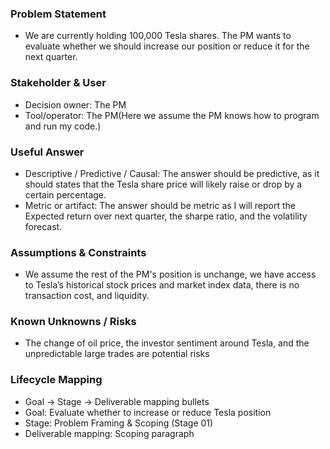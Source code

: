 ### Problem Statement
- We are currently holding 100,000 Tesla shares. The PM wants to evaluate whether we should increase our position or reduce it for the next quarter.

### Stakeholder & User
- Decision owner: The PM
- Tool/operator:  The PM(Here we assume the PM knows how to program and run my code.)

### Useful Answer
- Descriptive / Predictive / Causal: The answer should be predictive, as it should states that the Tesla share price will likely raise or drop by a certain percentage.
- Metric or artifact: The answer should be metric as I will report the Expected return over next quarter, the sharpe ratio, and the volatility forecast.

### Assumptions & Constraints
- We assume the rest of the PM's position is unchange, we have access to Tesla’s historical stock prices and market index data, there is no transaction cost, and liquidity.

### Known Unknowns / Risks
- The change of oil price, the investor sentiment around Tesla, and the unpredictable large trades are potential risks

### Lifecycle Mapping
- Goal → Stage → Deliverable mapping bullets
- Goal: Evaluate whether to increase or reduce Tesla position
- Stage: Problem Framing & Scoping (Stage 01)
- Deliverable mapping: Scoping paragraph
